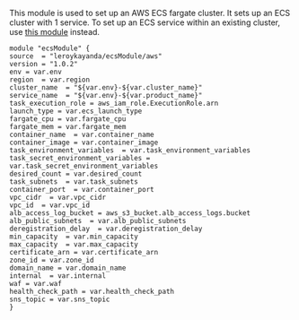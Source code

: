This module is used to set up an AWS ECS fargate cluster. It sets up an ECS cluster with 1 service. To set up an ECS service within an existing cluster, use [this module](https://registry.terraform.io/modules/leroykayanda/ecsService/aws/latest) instead.

    module "ecsModule" {
    source  = "leroykayanda/ecsModule/aws"
    version = "1.0.2"
    env = var.env
    region  = var.region
    cluster_name  = "${var.env}-${var.cluster_name}"
    service_name  = "${var.env}-${var.product_name}"
    task_execution_role = aws_iam_role.ExecutionRole.arn
    launch_type = var.ecs_launch_type
    fargate_cpu = var.fargate_cpu
    fargate_mem = var.fargate_mem
    container_name  = var.container_name
    container_image = var.container_image
    task_environment_variables  = var.task_environment_variables
    task_secret_environment_variables = var.task_secret_environment_variables
    desired_count = var.desired_count
    task_subnets  = var.task_subnets
    container_port  = var.container_port
    vpc_cidr  = var.vpc_cidr
    vpc_id  = var.vpc_id
    alb_access_log_bucket = aws_s3_bucket.alb_access_logs.bucket
    alb_public_subnets  = var.alb_public_subnets
    deregistration_delay  = var.deregistration_delay
    min_capacity  = var.min_capacity
    max_capacity  = var.max_capacity
    certificate_arn = var.certificate_arn
    zone_id = var.zone_id
    domain_name = var.domain_name
    internal  = var.internal
    waf = var.waf
    health_check_path = var.health_check_path
    sns_topic = var.sns_topic
    }
